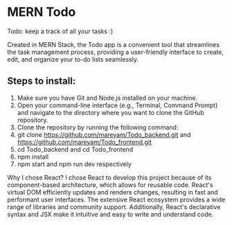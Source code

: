 # MERN Todo
Todo: keep a track of all your tasks :)


Created in MERN Stack, the Todo app is a convenient tool that streamlines the task management process, providing a user-friendly interface to create, edit, and organize your to-do lists seamlessly.

## Steps to install:
1. Make sure you have Git and Node.js installed on your machine.
2. Open your command-line interface (e.g., Terminal, Command Prompt) and navigate to the directory where you want to clone the GitHub repository.
3. Clone the repository by running the following command:
4.   git clone   https://github.com/mareyam/Todo_backend.git and https://github.com/mareyam/Todo_frontend.git
5.   cd Todo_backend and cd Todo_frontend
6.   npm install
7.  npm start and  npm run dev respectively

Why I chose React?
I chose React to develop this project because of its component-based architecture, which allows for reusable code. React's virtual DOM efficiently updates and renders changes, resulting in fast and performant user interfaces. The extensive React ecosystem provides a wide range of libraries and community support. Additionally, React's declarative syntax and JSX make it intuitive and easy to write and understand code.
